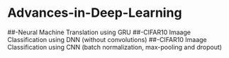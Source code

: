 # Advances-in-Deep-Learning

##-Neural Machine Translation using GRU
##-CIFAR10 Imaage Classification using DNN (without convolutions)
##-CIFAR10 Imaage Classification using CNN (batch normalization, max-pooling and dropout)
